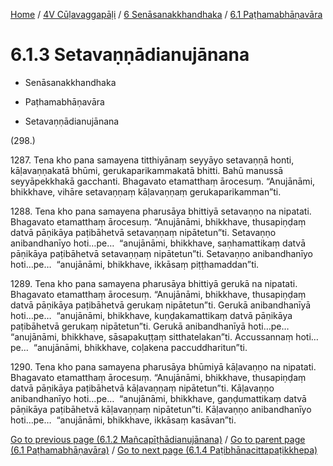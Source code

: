 
[Home](/) / [4V Cūḷavaggapāḷi](../../../4V.md) / [6 Senāsanakkhandhaka](../../6.md) / [6.1 Paṭhamabhāṇavāra](../6.1.md)

# 6.1.3 Setavaṇṇādianujānana

* Senāsanakkhandhaka

* Paṭhamabhāṇavāra

* Setavaṇṇādianujānana

(298.)

1287\. Tena kho pana samayena titthiyānaṃ seyyāyo setavaṇṇā honti, kāḷavaṇṇakatā bhūmi, gerukaparikammakatā bhitti. Bahū manussā seyyāpekkhakā gacchanti. Bhagavato etamatthaṃ ārocesuṃ. “Anujānāmi, bhikkhave, vihāre setavaṇṇaṃ kāḷavaṇṇaṃ gerukaparikamman”ti.

1288\. Tena kho pana samayena pharusāya bhittiyā setavaṇṇo na nipatati. Bhagavato etamatthaṃ ārocesuṃ. “Anujānāmi, bhikkhave, thusapiṇḍaṃ datvā pāṇikāya paṭibāhetvā setavaṇṇaṃ nipātetun”ti. Setavaṇṇo anibandhanīyo hoti…pe…  “anujānāmi, bhikkhave, saṇhamattikaṃ datvā pāṇikāya paṭibāhetvā setavaṇṇaṃ nipātetun”ti. Setavaṇṇo anibandhanīyo hoti…pe…  “anujānāmi, bhikkhave, ikkāsaṃ piṭṭhamaddan”ti.

1289\. Tena kho pana samayena pharusāya bhittiyā gerukā na nipatati. Bhagavato etamatthaṃ ārocesuṃ. “Anujānāmi, bhikkhave, thusapiṇḍaṃ datvā pāṇikāya paṭibāhetvā gerukaṃ nipātetun”ti. Gerukā anibandhanīyā hoti…pe…  “anujānāmi, bhikkhave, kuṇḍakamattikaṃ datvā pāṇikāya paṭibāhetvā gerukaṃ nipātetun”ti. Gerukā anibandhanīyā hoti…pe…  “anujānāmi, bhikkhave, sāsapakuṭṭaṃ sitthatelakan”ti. Accussannaṃ hoti…pe…  “anujānāmi, bhikkhave, coḷakena paccuddharitun”ti.

1290\. Tena kho pana samayena pharusāya bhūmiyā kāḷavaṇṇo na nipatati. Bhagavato etamatthaṃ ārocesuṃ. “Anujānāmi, bhikkhave, thusapiṇḍaṃ datvā pāṇikāya paṭibāhetvā kāḷavaṇṇaṃ nipātetun”ti. Kāḷavaṇṇo anibandhanīyo hoti…pe…  “anujānāmi, bhikkhave, gaṇḍumattikaṃ datvā pāṇikāya paṭibāhetvā kāḷavaṇṇaṃ nipātetun”ti. Kāḷavaṇṇo anibandhanīyo hoti…pe…  “anujānāmi, bhikkhave, ikkāsaṃ kasāvan”ti.

[Go to previous page (6.1.2 Mañcapīṭhādianujānana)](6.1.2.md) / [Go to parent page (6.1 Paṭhamabhāṇavāra)](../6.1.md) / [Go to next page (6.1.4 Paṭibhānacittapaṭikkhepa)](6.1.4.md)


